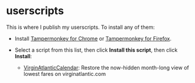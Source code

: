# userscripts

This is where I publish my userscripts.  To install any of them:

- Install [Tampermonkey for Chrome](https://chrome.google.com/webstore/detail/tampermonkey/dhdgffkkebhmkfjojejmpbldmpobfkfo?hl=en)
or [Tampermonkey for Firefox](https://addons.mozilla.org/en-US/firefox/addon/tampermonkey/).

- Select a script from this list, then click **Install this script**, then click **Install**:

  - [VirginAtlanticCalendar](https://greasyfork.org/en/scripts/450250-restore-virgin-atlantic-monthly-low-fare-calendar): Restore the now-hidden month-long view of lowest fares on virginatlantic.com
